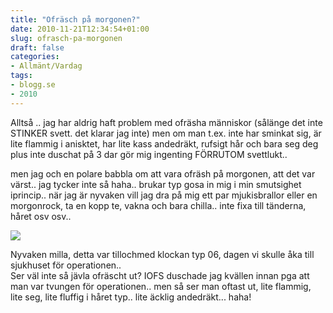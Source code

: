 ```yaml
---
title: "Ofräsch på morgonen?"
date: 2010-11-21T12:34:54+01:00
slug: ofrasch-pa-morgonen
draft: false
categories:
- Allmänt/Vardag
tags:
- blogg.se
- 2010
---
```

Alltså .. jag har aldrig haft problem med ofräsha människor (sålänge det inte STINKER svett. det klarar jag inte) men om man t.ex. inte har sminkat sig, är lite flammig i anisktet, har lite kass andedräkt, rufsigt hår och bara seg deg plus inte duschat på 3 dar gör mig ingenting FÖRRUTOM svettlukt..  
  
men jag och en polare babbla om att vara ofräsh på morgonen, att det var värst.. jag tycker inte så haha.. brukar typ gosa in mig i min smutsighet iprincip.. när jag är nyvaken vill jag dra på mig ett par mjukisbrallor eller en morgonrock, ta en kopp te, vakna och bara chilla.. inte fixa till tänderna, håret osv osv..  
  
  
![](/assets/images/blogg.se/dsc08942_118104771.jpg)  
  
Nyvaken milla, detta var tillochmed klockan typ 06, dagen vi skulle åka till sjukhuset för operationen..  
Ser väl inte så jävla ofräscht ut? IOFS duschade jag kvällen innan pga att man var tvungen för operationen.. men så ser man oftast ut, lite flammig, lite seg, lite fluffig i håret typ.. lite äcklig andedräkt... haha!